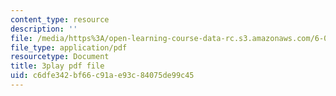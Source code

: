 ```yaml
---
content_type: resource
description: ''
file: /media/https%3A/open-learning-course-data-rc.s3.amazonaws.com/6-00sc-introduction-to-computer-science-and-programming-spring-2011/c6dfe342bf66c91ae93c84075de99c45_SLvTCHhu5SE.pdf
file_type: application/pdf
resourcetype: Document
title: 3play pdf file
uid: c6dfe342-bf66-c91a-e93c-84075de99c45
---
```


